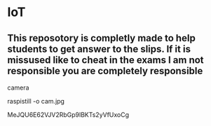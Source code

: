 ﻿# IoT

## This reposotory is completly made to help students to get answer to the slips. If it is missused like to cheat in the exams I am not responsible you are completely responsible ##

camera

raspistill -o cam.jpg

MeJQU6E62VJV2RbGp9lBKTs2yVfUxoCg
